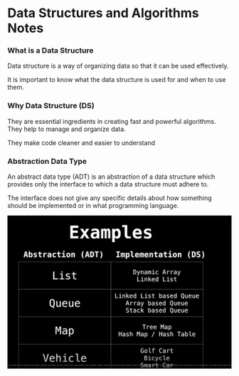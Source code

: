 # Data Structures and Algorithms Notes

### What is a Data Structure
Data structure is a way of organizing data so that it can be used effectively.

It is important to know what the data structure is used for and when to use them.

### Why Data Structure (DS)
They are essential ingredients in creating fast and powerful algorithms.
They help to manage and organize data. 

They make code cleaner and easier to understand

### Abstraction Data Type
An abstract data type (ADT) is an abstraction of a data structure which provides only the interface to which a data structure must adhere to.

The interface does not give any specific details about how something should be implemented or in what programming language.

![Example of abstraction & data structure](img-abstraction.jpg)
